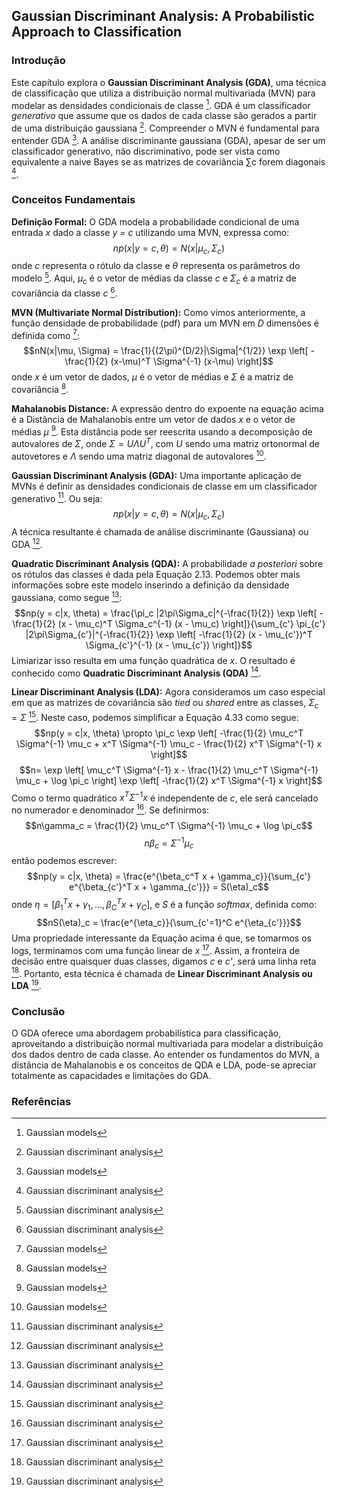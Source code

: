 ## Gaussian Discriminant Analysis: A Probabilistic Approach to Classification

### Introdução
Este capítulo explora o **Gaussian Discriminant Analysis (GDA)**, uma técnica de classificação que utiliza a distribuição normal multivariada (MVN) para modelar as densidades condicionais de classe [^1]. GDA é um classificador *generativo* que assume que os dados de cada classe são gerados a partir de uma distribuição gaussiana [^5]. Compreender o MVN é fundamental para entender GDA [^1]. A análise discriminante gaussiana (GDA), apesar de ser um classificador generativo, não discriminativo, pode ser vista como equivalente a naive Bayes se as matrizes de covariância ∑c forem diagonais [^5].

### Conceitos Fundamentais

**Definição Formal:**
O GDA modela a probabilidade condicional de uma entrada *x* dado a classe *y = c* utilizando uma MVN, expressa como:
$$np(x|y = c, \theta) = N(x|\mu_c, \Sigma_c)$$
onde *c* representa o rótulo da classe e $\theta$ representa os parâmetros do modelo [^5].  Aqui, $\mu_c$ é o vetor de médias da classe *c* e $\Sigma_c$ é a matriz de covariância da classe *c* [^5].

**MVN (Multivariate Normal Distribution):**
Como vimos anteriormente, a função densidade de probabilidade (pdf) para um MVN em *D* dimensões é definida como [^1]:
$$nN(x|\mu, \Sigma) = \frac{1}{(2\pi)^{D/2}|\Sigma|^{1/2}} \exp \left[ -\frac{1}{2} (x-\mu)^T \Sigma^{-1} (x-\mu) \right]$$
onde *x* é um vetor de dados, $\mu$ é o vetor de médias e $\Sigma$ é a matriz de covariância [^1].

**Mahalanobis Distance:**
A expressão dentro do expoente na equação acima é a Distância de Mahalanobis entre um vetor de dados *x* e o vetor de médias $\mu$ [^2].  Esta distância pode ser reescrita usando a decomposição de autovalores de $\Sigma$, onde $\Sigma = U \Lambda U^T$, com *U* sendo uma matriz ortonormal de autovetores e $\Lambda$ sendo uma matriz diagonal de autovalores [^2].

**Gaussian Discriminant Analysis (GDA):**
Uma importante aplicação de MVNs é definir as densidades condicionais de classe em um classificador generativo [^5]. Ou seja:
$$np(x|y = c, \theta) = N(x|\mu_c, \Sigma_c)$$
A técnica resultante é chamada de análise discriminante (Gaussiana) ou GDA [^5].

**Quadratic Discriminant Analysis (QDA):**
A probabilidade *a posteriori* sobre os rótulos das classes é dada pela Equação 2.13. Podemos obter mais informações sobre este modelo inserindo a definição da densidade gaussiana, como segue [^6]:
$$np(y = c|x, \theta) = \frac{\pi_c |2\pi\Sigma_c|^{-\frac{1}{2}} \exp \left[ -\frac{1}{2} (x - \mu_c)^T \Sigma_c^{-1} (x - \mu_c) \right]}{\sum_{c'} \pi_{c'} |2\pi\Sigma_{c'}|^{-\frac{1}{2}} \exp \left[ -\frac{1}{2} (x - \mu_{c'})^T \Sigma_{c'}^{-1} (x - \mu_{c'}) \right]}$$
Limiarizar isso resulta em uma função quadrática de *x*. O resultado é conhecido como **Quadratic Discriminant Analysis (QDA)** [^6].

**Linear Discriminant Analysis (LDA):**
Agora consideramos um caso especial em que as matrizes de covariância são *tied* ou *shared* entre as classes, $\Sigma_c = \Sigma$ [^7]. Neste caso, podemos simplificar a Equação 4.33 como segue:
$$np(y = c|x, \theta) \propto \pi_c \exp \left[ -\frac{1}{2} \mu_c^T \Sigma^{-1} \mu_c + x^T \Sigma^{-1} \mu_c - \frac{1}{2} x^T \Sigma^{-1} x \right]$$
$$n= \exp \left[ \mu_c^T \Sigma^{-1} x - \frac{1}{2} \mu_c^T \Sigma^{-1} \mu_c + \log \pi_c \right] \exp \left[ -\frac{1}{2} x^T \Sigma^{-1} x \right]$$
Como o termo quadrático $x^T \Sigma^{-1} x$ é independente de *c*, ele será cancelado no numerador e denominador [^7]. Se definirmos:
$$n\gamma_c = \frac{1}{2} \mu_c^T \Sigma^{-1} \mu_c + \log \pi_c$$
$$n\beta_c = \Sigma^{-1} \mu_c$$
então podemos escrever:
$$np(y = c|x, \theta) = \frac{e^{\beta_c^T x + \gamma_c}}{\sum_{c'} e^{\beta_{c'}^T x + \gamma_{c'}}} = S(\eta)_c$$
onde $\eta = [\beta_1^T x + \gamma_1, ..., \beta_C^T x + \gamma_C]$, e *S* é a função *softmax*, definida como:
$$nS(\eta)_c = \frac{e^{\eta_c}}{\sum_{c'=1}^C e^{\eta_{c'}}}$$
Uma propriedade interessante da Equação acima é que, se tomarmos os logs, terminamos com uma função linear de *x* [^8]. Assim, a fronteira de decisão entre quaisquer duas classes, digamos *c* e *c'*, será uma linha reta [^8]. Portanto, esta técnica é chamada de **Linear Discriminant Analysis ou LDA** [^8].

### Conclusão

O GDA oferece uma abordagem probabilística para classificação, aproveitando a distribuição normal multivariada para modelar a distribuição dos dados dentro de cada classe. Ao entender os fundamentos do MVN, a distância de Mahalanobis e os conceitos de QDA e LDA, pode-se apreciar totalmente as capacidades e limitações do GDA.

### Referências
[^1]: Gaussian models
[^2]: Gaussian models
[^5]: Gaussian discriminant analysis
[^6]: Gaussian discriminant analysis
[^7]: Gaussian discriminant analysis
[^8]: Gaussian discriminant analysis
<!-- END -->